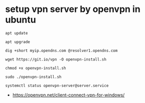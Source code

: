 # setup vpn server by openvpn in ubuntu


```
apt update 
```

``` 
apt upgrade
```

``` 
dig +short myip.opendns.com @resolver1.opendns.com
```

```
wget https://git.io/vpn -O openvpn-install.sh
```

``` 
chmod +x openvpn-install.sh
```

``` 
sudo ./openvpn-install.sh 
```

``` 
systemctl status openvpn-server@server.service
```


* https://openvpn.net/client-connect-vpn-for-windows/

